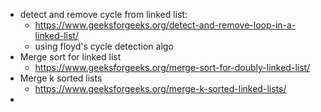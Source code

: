 - detect and remove cycle from linked list:
	- https://www.geeksforgeeks.org/detect-and-remove-loop-in-a-linked-list/
	- using floyd's cycle detection algo
- Merge sort for linked list
	- https://www.geeksforgeeks.org/merge-sort-for-doubly-linked-list/
- Merge k sorted lists
    - https://www.geeksforgeeks.org/merge-k-sorted-linked-lists/
- 
